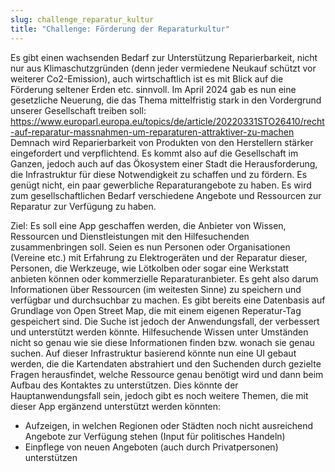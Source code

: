 ```yaml
---
slug: challenge_reparatur_kultur
title: "Challenge: Förderung der Reparaturkultur"
---
```


Es gibt einen wachsenden Bedarf zur Unterstützung Reparierbarkeit, nicht nur aus Klimaschutzgründen (denn jeder vermiedene Neukauf schützt vor weiterer Co2-Emission), auch wirtschaftlich ist es mit Blick auf die Förderung seltener Erden etc. sinnvoll. Im April 2024 gab es nun eine gesetzliche Neuerung, die das Thema mittelfristig stark in den Vordergrund unserer Gesellschaft treiben soll: https://www.europarl.europa.eu/topics/de/article/20220331STO26410/recht-auf-reparatur-massnahmen-um-reparaturen-attraktiver-zu-machen
Demnach wird Reparierbarkeit von Produkten von den Herstellern stärker eingefordert und verpflichtend. Es kommt also auf die Gesellschaft im Ganzen, jedoch auch auf das Ökosystem einer Stadt die Herausforderung, die Infrastruktur für diese Notwendigkeit zu schaffen und zu fördern. Es genügt nicht, ein paar gewerbliche Reparaturangebote zu haben. Es wird zum gesellschaftlichen Bedarf verschiedene Angebote und Ressourcen zur Reparatur zur Verfügung zu haben.


Ziel: Es soll eine App geschaffen werden, die Anbieter von Wissen, Ressourcen und Dienstleistungen mit den Hilfesuchenden zusammenbringen soll. Seien es nun Personen oder Organisationen (Vereine etc.) mit Erfahrung zu Elektrogeräten und der Reparatur dieser, Personen, die Werkzeuge, wie Lötkolben oder sogar eine Werkstatt anbieten können oder kommerzielle Reparaturanbieter. Es geht also darum Informationen über Ressourcen (im weitesten Sinne) zu speichern und verfügbar und durchsuchbar zu machen. Es gibt bereits eine Datenbasis auf Grundlage von Open Street Map, die mit einem eigenen Reperatur-Tag gespeichert sind. Die Suche ist jedoch der Anwendungsfall, der verbessert und unterstützt werden könnte. Hilfesuchende Wissen unter Umständen nicht so genau wie sie diese Informationen finden bzw. wonach sie genau suchen. Auf dieser Infrastruktur basierend könnte nun eine UI gebaut werden, die die Kartendaten abstrahiert und den Suchenden durch gezielte Fragen herausfindet, welche Ressource genau benötigt wird und dann beim Aufbau des Kontaktes zu unterstützen.
Dies könnte der Hauptanwendungsfall sein, jedoch gibt es noch weitere Themen, die mit dieser App ergänzend unterstützt werden könnten:
- Aufzeigen, in welchen Regionen oder Städten noch nicht ausreichend Angebote zur Verfügung stehen (Input für politisches Handeln)
- Einpflege von neuen Angeboten (auch durch Privatpersonen) unterstützen